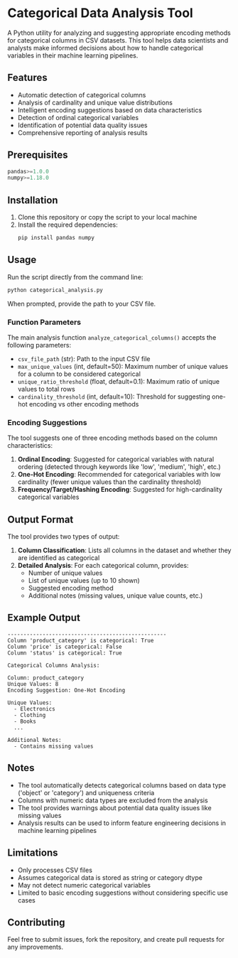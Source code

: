 # Categorical Data Analysis Tool

A Python utility for analyzing and suggesting appropriate encoding methods for categorical columns in CSV datasets. This tool helps data scientists and analysts make informed decisions about how to handle categorical variables in their machine learning pipelines.

## Features

- Automatic detection of categorical columns
- Analysis of cardinality and unique value distributions
- Intelligent encoding suggestions based on data characteristics
- Detection of ordinal categorical variables
- Identification of potential data quality issues
- Comprehensive reporting of analysis results

## Prerequisites

```python
pandas>=1.0.0
numpy>=1.18.0
```

## Installation

1. Clone this repository or copy the script to your local machine
2. Install the required dependencies:
   ```bash
   pip install pandas numpy
   ```

## Usage

Run the script directly from the command line:

```bash
python categorical_analysis.py
```

When prompted, provide the path to your CSV file.

### Function Parameters

The main analysis function `analyze_categorical_columns()` accepts the following parameters:

- `csv_file_path` (str): Path to the input CSV file
- `max_unique_values` (int, default=50): Maximum number of unique values for a column to be considered categorical
- `unique_ratio_threshold` (float, default=0.1): Maximum ratio of unique values to total rows
- `cardinality_threshold` (int, default=10): Threshold for suggesting one-hot encoding vs other encoding methods

### Encoding Suggestions

The tool suggests one of three encoding methods based on the column characteristics:

1. **Ordinal Encoding**: Suggested for categorical variables with natural ordering (detected through keywords like 'low', 'medium', 'high', etc.)
2. **One-Hot Encoding**: Recommended for categorical variables with low cardinality (fewer unique values than the cardinality threshold)
3. **Frequency/Target/Hashing Encoding**: Suggested for high-cardinality categorical variables

## Output Format

The tool provides two types of output:

1. **Column Classification**: Lists all columns in the dataset and whether they are identified as categorical
2. **Detailed Analysis**: For each categorical column, provides:
   - Number of unique values
   - List of unique values (up to 10 shown)
   - Suggested encoding method
   - Additional notes (missing values, unique value counts, etc.)

## Example Output

```
--------------------------------------------------
Column 'product_category' is categorical: True
Column 'price' is categorical: False
Column 'status' is categorical: True

Categorical Columns Analysis:

Column: product_category
Unique Values: 8
Encoding Suggestion: One-Hot Encoding

Unique Values:
  - Electronics
  - Clothing
  - Books
  ...

Additional Notes:
  - Contains missing values
```

## Notes

- The tool automatically detects categorical columns based on data type ('object' or 'category') and uniqueness criteria
- Columns with numeric data types are excluded from the analysis
- The tool provides warnings about potential data quality issues like missing values
- Analysis results can be used to inform feature engineering decisions in machine learning pipelines

## Limitations

- Only processes CSV files
- Assumes categorical data is stored as string or category dtype
- May not detect numeric categorical variables
- Limited to basic encoding suggestions without considering specific use cases

## Contributing

Feel free to submit issues, fork the repository, and create pull requests for any improvements.